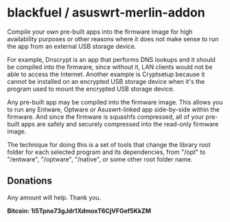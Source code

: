 blackfuel / asuswrt-merlin-addon
================================

Compile your own pre-built apps into the firmware image for high availability purposes or other reasons where it does not make sense to run the app from an external USB storage device.  

For example, Dnscrypt is an app that performs DNS lookups and it should be compiled into the firmware, since without it, LAN clients would not be able to access the Internet.  Another example is Cryptsetup because it cannot be installed on an encrypted USB storage device when it's the program used to mount the encrypted USB storage device.  

Any pre-built app may be compiled into the firmware image.  This allows you to run any Entware, Optware or Asuswrt-linked app side-by-side within the firmware. And since the firmware is squashfs compressed, all of your pre-built apps are safely and securely compressed into the read-only firmware image.  

The technique for doing this is a set of tools that change the library root folder for each selected program and its dependencies, from "/opt" to "/entware", "/optware", "/native", or some other root folder name.


Donations
---------
Any amount will help.  Thank you.  

**Bitcoin: 1i5Tpno73gJdr1XdmoxT6CjVFGef5KkZM**
